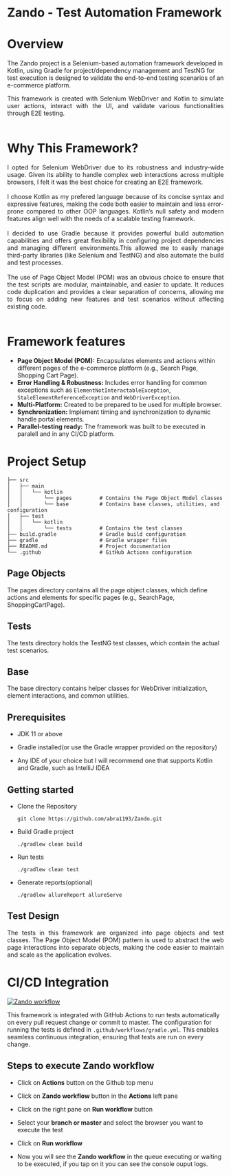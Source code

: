 # Zando - Test Automation Framework 

# Overview

The Zando project is a Selenium-based automation framework developed in Kotlin, using Gradle for project/dependency management and TestNG for test execution is designed to validate the end-to-end testing scenarios of an e-commerce platform.<div style="text-align: justify"> This framework is created with Selenium WebDriver and Kotlin to simulate user actions, interact with the UI, and validate various functionalities through E2E testing.</div>
&nbsp;
# Why This Framework? 
<div style="text-align: justify">
I opted for Selenium WebDriver due to its robustness and industry-wide usage. Given its ability to handle complex web interactions across multiple browsers, I felt it was the best choice for creating an E2E framework.
</div>
&nbsp;
<div style="text-align: justify">
I choose Kotlin as my prefered language because of its concise syntax and expressive features, making the code both easier to maintain and less error-prone compared to other OOP languages. Kotlin’s null safety and modern features align well with the needs of a scalable testing framework.
</div>
&nbsp;
<div style="text-align: justify">
I decided to use Gradle because it provides powerful build automation capabilities and offers great flexibility in configuring project dependencies and managing different environments.This allowed me to easily manage third-party libraries (like Selenium and TestNG) and also automate the build and test processes.
</div>
&nbsp;
<div style="text-align: justify">
The use of Page Object Model (POM) was an obvious choice to ensure that the test scripts are modular, maintainable, and easier to update. It reduces code duplication and provides a clear separation of concerns, allowing me to focus on adding new features and test scenarios without affecting existing code.
</div>
&nbsp;

# Framework features

* **Page Object Model (POM):** Encapsulates elements and actions within different pages of the e-commerce platform (e.g., Search Page, Shopping Cart Page).
* **Error Handling & Robustness:** Includes error handling for common exceptions such as `ElementNotInteractableException`, `StaleElementReferenceException` and `WebDriverException`.
* **Multi-Platform:** Created to be prepared to be used for multiple browser.
* **Synchronization:** Implement timing and synchronization to dynamic handle portal elements.
* **Parallel-testing ready:** The framework was built to be executed in paralell and in any CI/CD platform.

# Project Setup
```
├── src
│   ├── main
│   │   └── kotlin
│   │       └── pages         # Contains the Page Object Model classes
│   │       └── base          # Contains base classes, utilities, and configuration
│   ├── test
│   │   └── kotlin
│   │       └── tests         # Contains the test classes
├── build.gradle              # Gradle build configuration
├── gradle                    # Gradle wrapper files
├── README.md                 # Project documentation
└── .github                   # GitHub Actions configuration
```

## Page Objects
The pages directory contains all the page object classes, which define actions and elements for specific pages (e.g., SearchPage, ShoppingCartPage).

## Tests
The tests directory holds the TestNG test classes, which contain the actual test scenarios.

## Base
The base directory contains helper classes for WebDriver initialization, element interactions, and common utilities.

## Prerequisites

* JDK 11 or above

* Gradle installed(or use the Gradle wrapper provided on the repository)

* Any IDE of your choice but I will recommend one that supports Kotlin and Gradle, such as IntelliJ IDEA

## Getting started

- Clone the Repository 

  `git clone https://github.com/abra1193/Zando.git`

- Build Gradle project

  `./gradlew clean build`
  
- Run tests

   `./gradlew clean test`

- Generate reports(optional)

   `./gradlew allureReport allureServe`
  
## Test Design
<div style="text-align: justify">
The tests in this framework are organized into page objects and test classes. The Page Object Model (POM) pattern is used to abstract the web page interactions into separate objects, making the code easier to maintain and scale as the application evolves.</div>

# CI/CD Integration
[![Zando workflow](https://github.com/abra1193/Zando/actions/workflows/gradle.yml/badge.svg)](https://github.com/abra1193/Zando/actions/workflows/gradle.yml)

This framework is integrated with GitHub Actions to run tests automatically on every pull request change or commit to master. The configuration for running the tests is defined in `.github/workflows/gradle.yml`. This enables seamless continuous integration, ensuring that tests are run on every change.

## Steps to execute Zando workflow

- Click on **Actions** button on the Github top menu

- Click on **Zando workflow** button in the **Actions** left pane
- Click on the right pane on **Run workflow** button
- Select your **branch or master** and select the browser you want to execute the test
- Click on **Run workflow**
- Now you will see the **Zando workflow** in the queue executing or waiting to be executed, if you tap on it you can see the console ouput logs.





